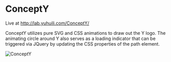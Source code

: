 # ConceptY
Live at http://lab.yuhuili.com/ConceptY/

ConceptY utilizes pure SVG and CSS animations to draw out the Y logo. The animating circle around Y also serves as a loading indicator that can be triggered via JQuery by updating the CSS properties of the path element.

![ConceptY](GitHub/Y.gif)
